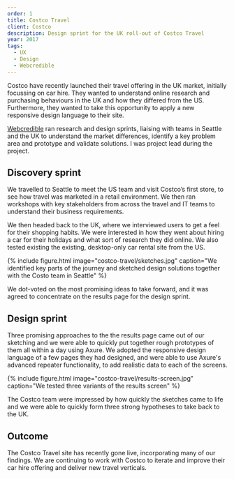 ```yaml
---
order: 1
title: Costco Travel
client: Costco
description: Design sprint for the UK roll-out of Costco Travel
year: 2017
tags:
  - UX
  - Design
  - Webcredible
---
```


Costco have recently launched their travel offering in the UK market, initially focussing on car hire. They wanted to understand online research and purchasing behaviours in the UK and how they differed from the US. Furthermore, they wanted to take this opportunity to apply a new responsive design language to their site.

[Webcredible][webc] ran research and design sprints, liaising with teams in Seattle and the UK to understand the market differences, identify a key problem area and prototype and validate solutions. I was project lead during the project.

## Discovery sprint

We travelled to Seattle to meet the US team and visit Costco’s first store, to see how travel was marketed in a retail environment. We then ran workshops with key stakeholders from across the travel and IT teams to understand their business requirements.

We then headed back to the UK, where we interviewed users to get a feel for their shopping habits. We were interested in how they went about hiring a car for their holidays and what sort of research they did online. We also tested existing the existing, desktop-only car rental site from the US.

{% include figure.html
  image="costco-travel/sketches.jpg"
  caption="We identified key parts of the journey and sketched design solutions together with the Costo team in Seattle"
%}

We dot-voted on the most promising ideas to take forward, and it was agreed to concentrate on the results page for the design sprint.

## Design sprint

Three promising approaches to the the results page came out of our sketching and we were able to quickly put together rough prototypes of them all within a day using Axure. We adopted the responsive design language of a few pages they had designed, and were able to use Axure's advanced repeater functionality, to add realistic data to each of the screens.

{% include figure.html
  image="costco-travel/results-screen.jpg"
  caption="We tested three variants of the results screen"
%}

The Costco team were impressed by how quickly the sketches came to life and we were able to quickly form three strong hypotheses to take back to the UK.

## Outcome

The Costco Travel site has recently gone live, incorporating many of our findings. We are continuing to work with Costco to iterate and improve their car hire offering and deliver new travel verticals.

[webc]: http://Webcredible.com
